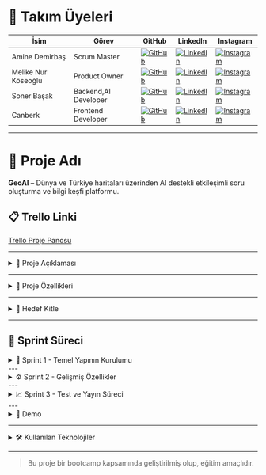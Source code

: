 # 👥 Takım Üyeleri

| İsim | Görev | GitHub | LinkedIn | Instagram |
|------|-------|--------|----------|-----------|
| Amine Demirbaş | Scrum Master | [![GitHub](https://img.shields.io/badge/GitHub-181717?style=for-the-badge&logo=github&logoColor=white)]((https://github.com/aminelisa)) | [![LinkedIn](https://img.shields.io/badge/LinkedIn-0077B5?style=for-the-badge&logo=linkedin&logoColor=white)](https://www.linkedin.com/in/aminedemirbas/) | [![Instagram](https://img.shields.io/badge/Instagram-E4405F?style=for-the-badge&logo=instagram&logoColor=white)](https://instagram.com/a_minelisa)
| Melike Nur Köseoğlu | Product Owner | [![GitHub](https://img.shields.io/badge/GitHub-181717?style=for-the-badge&logo=github&logoColor=white)](https://github.com/MelikeNurKoseoglu) | [![LinkedIn](https://img.shields.io/badge/LinkedIn-0077B5?style=for-the-badge&logo=linkedin&logoColor=white)]([https://linkedin.com/in/kullaniciadi](https://www.linkedin.com/in/melike-nur-k%C3%B6seo%C4%9Flu-2aaa27209?lipi=urn%3Ali%3Apage%3Ad_flagship3_profile_view_base_contact_details%3Bj1L3OI8BQmavp2t5YZaLrw%3D%3D)) | [![Instagram](https://img.shields.io/badge/Instagram-E4405F?style=for-the-badge&logo=instagram&logoColor=white)](https://instagram.com/melikenurkoseoglu)
| Soner Başak | Backend,AI Developer | [![GitHub](https://img.shields.io/badge/GitHub-181717?style=for-the-badge&logo=github&logoColor=white)](https://github.com/sonerbasak/) | [![LinkedIn](https://img.shields.io/badge/LinkedIn-0077B5?style=for-the-badge&logo=linkedin&logoColor=white)](https://www.linkedin.com/in/sonerbasak/) | [![Instagram](https://img.shields.io/badge/Instagram-E4405F?style=for-the-badge&logo=instagram&logoColor=white)](https://www.instagram.com/sonerbasaak/)
| Canberk | Frontend Developer | [![GitHub](https://img.shields.io/badge/GitHub-181717?style=for-the-badge&logo=github&logoColor=white)](https://github.com/kullaniciadi) | [![LinkedIn](https://img.shields.io/badge/LinkedIn-0077B5?style=for-the-badge&logo=linkedin&logoColor=white)](https://linkedin.com/in/kullaniciadi) | [![Instagram](https://img.shields.io/badge/Instagram-E4405F?style=for-the-badge&logo=instagram&logoColor=white)](https://instagram.com/kullaniciadi)

---

# 📌 Proje Adı

**GeoAI** – Dünya ve Türkiye haritaları üzerinden AI destekli etkileşimli soru oluşturma ve bilgi keşfi platformu.

## 📋 Trello Linki

[Trello Proje Panosu](https://trello.com/b/L1upbyvZ/group30-bootcamp)

---

<details>
  <summary>📄 Proje Açıklaması</summary>

GeoAI, kullanıcıların hem Türkiye hem de dünya haritası üzerinde bölgeler, ülkeler veya iller seçerek, seçilen coğrafi alan ile ilgili yapay zeka destekli sorular oluşturmasını ve cevaplarını girmesini sağlayan etkileşimli bir web uygulamasıdır. Proje, harita tabanlı veri görselleştirme ve yapay zeka entegrasyonuyla bilgi keşfini kolaylaştırmayı amaçlamaktadır.
</details>

---

<details>
  <summary>🌟 Proje Özellikleri</summary>

- Türkiye ve dünya haritasının interaktif gösterimi  
- İller, ülkeler veya bölgeler hakkında detaylı bilgi sunumu  
- Yapay zeka destekli soru oluşturma ve cevaplama paneli  
- Kullanıcıların verdiği cevapların analizi 
- Swiper ile zengin görsel ve metin slaytları  
- Responsive ve kullanıcı dostu arayüz tasarımı  

 

</details>

---

<details>
  <summary>🎯 Hedef Kitle</summary>

- Coğrafya, tarih ve kültür meraklıları  
- Eğitim alanındaki öğretmenler ve öğrenciler  
- Yapay zeka ve harita teknolojilerine ilgi duyan geliştiriciler  
- Genel kullanıcılar, bilgi keşfi ve öğrenmeye açık herkes  


</details>

---

<h2>🚀 Sprint Süreci</h2>

<details>
  <summary>🏃 Sprint 1 - Temel Yapının Kurulumu</summary>
   <details>
    <summary>🎯 Sprint 1 Notları</summary>
   Sprint süreci boyunca ekip uyumlu bir şekilde çalışmış, görev dağılımı ve iletişim verimli bir şekilde yürütülmüştür. Sprint başında yapılan planlama toplantısında proje hedefleri netleştirilmiş, kullanıcı hikayeleri oluşturularak geliştirilecek özellikler belirlenmiştir. Arayüz tasarımları kullanıcı senaryolarına uygun şekilde planlanmış ve uygulamaya geçirilmiştir.Harita entegrasyonu başarıyla gerçekleştirilmiş, seçilebilir şehirler için bilgi kutucukları oluşturulmuştur
  </details>

  <details>
    <summary>🎯 Sprint 1 Hedefleri</summary>
    - Türkiye ve dünya haritalarının temel görselleştirmesini oluşturmak  
    - Harita üzerinde şehir/bölge tıklanabilirliğini sağlamak  
    - Belirli şehirler için bilgi veri girişlerini gerçekleştirmek  
    - Basit ve işlevsel bir kullanıcı arayüzü oluşturmak  
  </details>
  
  <details>
    <summary>🎯Tahmin Edilecen Tamamlanacak Puan</summary>
    - Sprint 1 için belirlenen hedef puan: **100 puan**
    - Gerçekleşen puan: **90 puan**
    - Tamamlanma oranı: **%90**
  </details>
  
  <details>
    <summary>🎯Tahmin Mantığı</summary>
    Proje süresince toplam 3 sprint planlanmış ve her sprint için değerlendirme **100 puan üzerinden** yapılacak şekilde yapılandırılmıştır.  
    Görevler zorluk ve tahmini eforlarına göre puanlanmış, sprint sonunda bu görevlerin tamamlanma durumu puan bazlı olarak ölçülmüştür.  
    Sprint 1, hedeflenen 100 puanın **%90’ine** ulaşılarak yüksek başarı oranıyla tamamlanmıştır.
  </details>

  <details>
    <summary>🎯Daily Scrum</summary>
    <p>Günlük toplantılarımızdan örnek ekran görüntüleri:</p>
    <img src="images/görsel1.jpg" alt="Daily Scrum Görseli" width="600" />
    <img src="images/görsel2.jpg" alt="Daily Scrum Görseli" width="600" />
  </details>

  <details>
    <summary>🎯Sprint Board Updates</summary>
  </details>

  <details>
    <summary>🎯Ekran Görüntüleri</summary>
    <p>Projeye ait 4 farklı ekran görüntüsü:</p>

  <p>
    <img src="images/ekran1.png" alt="Ekran Görüntüsü 1" width="300" style="margin-right: 10px;" />
    <img src="images/ekran2.png" alt="Ekran Görüntüsü 2" width="300" style="margin-right: 10px;" />
  </p>
  <p>
    <img src="images/ekran3.png" alt="Ekran Görüntüsü 3" width="300" style="margin-right: 10px;" />
    <img src="images/ekran4.png" alt="Ekran Görüntüsü 4" width="300" style="margin-right: 10px;" />
  </p>
  </details>

  <details>
    <summary>🎯Sprint Review</summary>
    - Leaflet.js kütüphanesi ile Türkiye ve Dünya haritası entegre edildi  
    - Harita üzerinde bazı şehirler (örneğin İstanbul, Ankara, İzmir) seçilebilir hale getirildi  
    - Bu şehirler için kısa bilgi kartları (nüfus, tarih, kültür, coğrafi konum) eklendi  
    - Şehir seçimi sonrası bilgi kutucuğu popup olarak kullanıcıya gösteriliyor  

    ---
    
    **Sprint Dönemi:** 24 Haziran – 6 Temmuz 2025  
    **Proje:** GeoAI  

    👩‍💼 **Amine Demirbaş – Scrum Master**  
    - Takım içi iletişim ve görev koordinasyonu  
    - Trello panosu takibi ve günlük toplantı organizasyonu  
    - Sprint Review & Retrospective dokümantasyonu  

    👩‍💻 **Melike Nur Köseoğlu – Product Owner**  
    - Leaflet.js ile harita görselleştirme  
    - Backlog yönetimi ve kullanıcı test senaryoları  
    - Tasarım yönlendirmeleri ve içerik planlama  

    👨‍💻 **Soner Başak – Backend,AI Developer**  
    - Şehir verileri için API ve JSON veri yapısı  
    - Backend test ortamı ve veri servisleri  
    - Gelecekteki veritabanı yapısı planlaması  

    👨‍💻 **Canberk – Frontend Developer**  
    - Şehir seçimi ve popup bilgi kutuları  
    - Responsive UI ve bilgi kartı komponentleri  
  </details>

  <details>
    <summary>🎯Sprint Retrospective</summary>
  </details> 
</details>
---
<details>
  <summary>⚙️ Sprint 2 - Gelişmiş Özellikler</summary>

  
</details>
---
<details>
  <summary>📈 Sprint 3 - Test ve Yayın Süreci</summary>

  
</details>
---
<details>
  <summary>🎥 Demo</summary>

> Demo videosu: [YouTube Linki (varsa)](https://youtube.com/...)

Ekran görüntüleri:

| Ana Sayfa | Öneriler | Dünya Haritası |
|-----------|-----------|------------|
| ![](./screens/deneme.png) | ![](./screens/deneme.png) | ![](./screens/deneme.png) |

</details>

---

<details>
  <summary>🛠️ Kullanılan Teknolojiler</summary>

- **Frontend:** HTML,CSS,JS  
- **Backend:** FastAPI  
- **Veri Tabanı:** SQLite / Firebase  
- **Yapay Zeka:** GEMİNİ  
- **Tasarım:** Figma  

</details>

---

> Bu proje bir bootcamp kapsamında geliştirilmiş olup, eğitim amaçlıdır.
